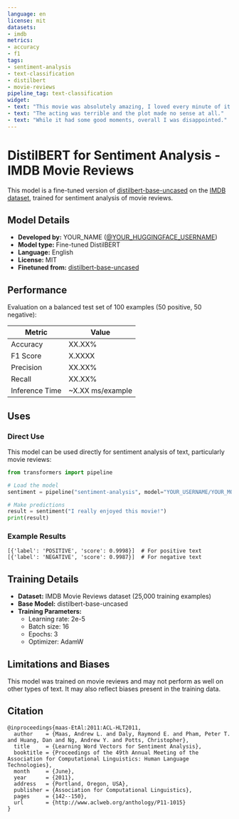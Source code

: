 ```yaml
---
language: en
license: mit
datasets:
- imdb
metrics:
- accuracy
- f1
tags:
- sentiment-analysis
- text-classification
- distilbert
- movie-reviews
pipeline_tag: text-classification
widget:
- text: "This movie was absolutely amazing, I loved every minute of it!"
- text: "The acting was terrible and the plot made no sense at all."
- text: "While it had some good moments, overall I was disappointed."
---
```


# DistilBERT for Sentiment Analysis - IMDB Movie Reviews

This model is a fine-tuned version of [distilbert-base-uncased](https://huggingface.co/distilbert-base-uncased) on the [IMDB dataset](https://huggingface.co/datasets/imdb), trained for sentiment analysis of movie reviews.

## Model Details

- **Developed by:** YOUR_NAME ([@YOUR_HUGGINGFACE_USERNAME](https://huggingface.co/YOUR_HUGGINGFACE_USERNAME))
- **Model type:** Fine-tuned DistilBERT
- **Language:** English
- **License:** MIT
- **Finetuned from:** [distilbert-base-uncased](https://huggingface.co/distilbert-base-uncased)

## Performance

Evaluation on a balanced test set of 100 examples (50 positive, 50 negative):

| Metric | Value |
|--------|-------|
| Accuracy | XX.XX% |
| F1 Score | X.XXXX |
| Precision | XX.XX% |
| Recall | XX.XX% |
| Inference Time | ~X.XX ms/example |

## Uses

### Direct Use

This model can be used directly for sentiment analysis of text, particularly movie reviews:

```python
from transformers import pipeline

# Load the model
sentiment = pipeline("sentiment-analysis", model="YOUR_USERNAME/YOUR_MODEL_NAME")

# Make predictions
result = sentiment("I really enjoyed this movie!")
print(result)
```

### Example Results

```
[{'label': 'POSITIVE', 'score': 0.9998}]  # For positive text
[{'label': 'NEGATIVE', 'score': 0.9987}]  # For negative text
```

## Training Details

- **Dataset:** IMDB Movie Reviews dataset (25,000 training examples)
- **Base Model:** distilbert-base-uncased
- **Training Parameters:**
  - Learning rate: 2e-5
  - Batch size: 16
  - Epochs: 3
  - Optimizer: AdamW

## Limitations and Biases

This model was trained on movie reviews and may not perform as well on other types of text. It may also reflect biases present in the training data.

## Citation

```
@inproceedings{maas-EtAl:2011:ACL-HLT2011,
  author    = {Maas, Andrew L. and Daly, Raymond E. and Pham, Peter T. and Huang, Dan and Ng, Andrew Y. and Potts, Christopher},
  title     = {Learning Word Vectors for Sentiment Analysis},
  booktitle = {Proceedings of the 49th Annual Meeting of the Association for Computational Linguistics: Human Language Technologies},
  month     = {June},
  year      = {2011},
  address   = {Portland, Oregon, USA},
  publisher = {Association for Computational Linguistics},
  pages     = {142--150},
  url       = {http://www.aclweb.org/anthology/P11-1015}
}
```
